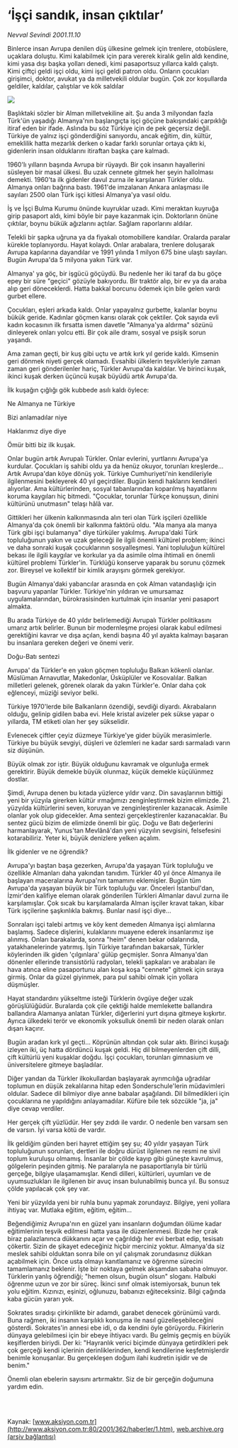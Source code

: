 # ‘İşçi sandık, insan çıktılar’

*Nevval Sevindi 2001.11.10*

<div>
 <p class="spot">
  Binlerce insan Avrupa denilen düş ülkesine gelmek için trenlere, otobüslere, uçaklara doluştu. Kimi kalabilmek için para vererek kiralık gelin aldı kendine, kimi yasa dışı başka yolları denedi, kimi pasaportsuz yıllarca kaldı çalıştı. Kimi çiftçi geldi işçi oldu, kimi işçi geldi patron oldu. Onların çocukları girişimci, doktor, avukat ya da milletvekili oldular bugün. Çok zor koşullarda geldiler, kaldılar, çalıştılar ve kök saldılar
 </p>
 <p class="metin">
 </p>
 <img border="0" src="/web/20020520074405im_/http://www.aksiyon.com.tr/2001/362/resimler/isci.jpg"/>
 <p class="metin">
  Başlıktaki sözler bir Alman milletvekiline ait. Şu anda 3 milyondan fazla Türk'ün yaşadığı Almanya'nın başlangıçta işçi göçüne bakışındaki çarpıklığı itiraf eden bir ifade. Aslında bu söz Türkiye için de pek geçersiz değil. Türkiye de yalnız işçi gönderdiğini sanıyordu, ancak eğitim, din, kültür, emeklilik hatta mezarlık derken o kadar farklı sorunlar ortaya çıktı ki, gidenlerin insan olduklarını itiraftan başka çare kalmadı.
 </p>
 <p class="metin">
  1960'lı yılların başında Avrupa bir rüyaydı. Bir çok insanın hayallerini süsleyen bir masal ülkesi. Bu uzak cennete gitmek her şeyin hallolması demekti. 1960'ta ilk gidenler davul zurna ile karşılanan Türkler oldu. Almanya onları bağrına bastı. 1961'de imzalanan Ankara anlaşması ile sayıları 2500 olan Türk işçi kitlesi Almanya'ya vasıl oldu.
 </p>
 <p class="metin">
  İş ve İşçi Bulma Kurumu önünde kuyruklar uzadı. Kimi meraktan kuyruğa girip pasaport aldı, kimi böyle bir paye kazanmak için. Doktorların önüne çıktılar, boynu bükük ağızlarını açtılar. Sağlam raporlarını aldılar.
 </p>
 <p class="metin">
  Telekli bir şapka uğruna ya da fiyakalı otomobillere kandılar. Oralarda paralar kürekle toplanıyordu. Hayat kolaydı. Onlar arabalara, trenlere doluşarak Avrupa kapılarına dayandılar ve 1991 yılında 1 milyon 675 bine ulaştı sayıları. Bugün Avrupa'da 5 milyona yakın Türk var.
 </p>
 <p class="metin">
  Almanya' ya göç, bir işgücü göçüydü. Bu nedenle her iki taraf da bu göçe epey bir süre "geçici" gözüyle bakıyordu. Bir traktör alıp, bir ev ya da araba alıp geri döneceklerdi. Hatta bakkal borcunu ödemek için bile gelen vardı gurbet ellere.
 </p>
 <p class="metin">
  Çocukları, eşleri arkada kaldı. Onlar yapayalnız gurbette, kalanlar boynu bükük geride. Kadınlar göçmen karısı olarak çok çektiler. Çok sayıda evli kadın kocasının ilk fırsatta ismen davetle "Almanya'ya aldırma" sözünü dinleyerek onları yolcu etti. Bir çok aile dramı, sosyal ve psişik sorun yaşandı.
 </p>
 <p class="metin">
  Ama zaman geçti, bir kuş gibi uçtu ve artık kırk yıl geride kaldı. Kimsenin geri dönmek niyeti gerçek olamadı. Evsahibi ülkelerin teşvikleriyle zaman zaman geri gönderilenler hariç, Türkler Avrupa'da kaldılar. Ve birinci kuşak, ikinci kuşak derken üçüncü kuşak büyüdü artık Avrupa'da.
 </p>
 <p class="metin">
  İlk kuşağın çığlığı gök kubbede asılı kaldı öylece:
 </p>
 <p class="metin">
  Ne Almanya ne Türkiye
 </p>
 <p class="metin">
  Bizi anlamadılar niye
 </p>
 <p class="metin">
  Haklarımız diye diye
 </p>
 <p class="metin">
  Ömür bitti biz ilk kuşak.
 </p>
 <p class="metin">
  Onlar bugün artık Avrupalı Türkler. Onlar evlerini, yurtlarını Avrupa'ya kurdular. Çocukları iş sahibi oldu ya da henüz okuyor, torunları kreşlerde... Artık Avrupa'dan köye dönüş yok. Türkiye Cumhuriyeti'nin kendileriyle ilgilenmesini bekleyerek 40 yıl geçirdiler. Bugün kendi haklarını kendileri alıyorlar. Ama kültürlerinden, sosyal tabanlarından koparılmış hayatlarını koruma kaygıları hiç bitmedi. "Çocuklar, torunlar Türkçe konuşsun, dinini kültürünü unutmasın" telaşı hâlâ var.
 </p>
 <p class="metin">
  Gittikleri her ülkenin kalkınmasında alın teri olan Türk işçileri özellikle Almanya'da çok önemli bir kalkınma faktörü oldu. "Ala manya ala manya Türk gibi işçi bulamanya" diye türküler yakılmış. Avrupa'daki Türk topluluğunun yakın ve uzak geleceği ile ilgili önemli kültürel problem; ikinci ve daha sonraki kuşak çocuklarının sosyalleşmesi. Yani topluluğun kültürel bekası ile ilgili kaygılar ve korkular ya da asimile olma ihtimali en önemli kültürel problemi Türkler'in. Türklüğü konserve yaparak bu sorunu çözmek zor. Bireysel ve kollektif bir kimlik arayışını görmek gerekiyor.
 </p>
 <p class="metin">
  Bugün Almanya'daki yabancılar arasında en çok Alman vatandaşlığı için başvuru yapanlar Türkler. Türkiye'nin yıldıran ve umursamaz uygulamalarından, bürokrasisinden kurtulmak için insanlar yeni pasaport almakta.
 </p>
 <p class="metin">
  Bu arada Türkiye de 40 yıldır belirlemediği Avrupalı Türkler politikasını umarız artık belirler. Bunun bir modernleşme projesi olarak kabul edilmesi gerektiğini kavrar ve dışa açılan, kendi başına 40 yıl ayakta kalmayı başaran bu insanlara gereken değeri ve önemi verir.
 </p>
 <p class="metin">
  Doğu-Batı sentezi
 </p>
 <p class="metin">
  Avrupa' da Türkler'e en yakın göçmen topluluğu Balkan kökenli olanlar. Müslüman Arnavutlar, Makedonlar, Üsküplüler ve Kosovalılar. Balkan milletleri gelenek, görenek olarak da yakın Türkler'e. Onlar daha çok eğlenceyi, müziği seviyor belki.
 </p>
 <p class="metin">
  Türkiye 1970'lerde bile Balkanların özendiği, sevdiği diyardı. Akrabaların olduğu, gelinip gidilen baba evi. Hele kristal avizeler pek sükse yapar o yıllarda, TM etiketi olan her şey sükselidir.
 </p>
 <p class="metin">
  Evlenecek çiftler çeyiz düzmeye Türkiye'ye gider büyük merasimlerle. Türkiye bu büyük sevgiyi, düşleri ve özlemleri ne kadar sardı sarmaladı varın siz düşünün.
 </p>
 <p class="metin">
  Büyük olmak zor iştir. Büyük olduğunu kavramak ve olgunluğa ermek gerektirir. Büyük demekle büyük olunmaz, küçük demekle küçülünmez dostlar.
 </p>
 <p class="metin">
  Şimdi, Avrupa denen bu kıtada yüzlerce yıldır varız. Din savaşlarının bittiği yeni bir yüzyıla girerken kültür ırmağımızı zenginleştirmek bizim elimizde. 21. yüzyılda kültürlerini seven, koruyan ve zenginleştirenler kazanacak. Asimile olanlar yok olup gidecekler. Ama sentezi gerçekleştirenler kazanacaklar. Bu sentez gücü bizim de elimizde önemli bir güç. Doğu ve Batı değerlerini harmanlayarak, Yunus'tan Mevlânâ'dan yeni yüzyılın sevgisini, felsefesini kotarabiliriz. Yeter ki, büyük denizlere yelken açalım.
 </p>
 <p class="metin">
  İlk gidenler ve ne öğrendik?
 </p>
 <p class="metin">
  Avrupa'yı baştan başa gezerken, Avrupa'da yaşayan Türk topluluğu ve özellikle Almanları daha yakından tanıdım. Türkler 40 yıl önce Almanya ile başlayan maceralarına Avrupa'nın tamamını eklemişler. Bugün tüm Avrupa'da yaşayan büyük bir Türk topluluğu var. Önceleri İstanbul'dan, İzmir'den kalifiye eleman olarak gönderilen Türkleri Almanlar davul zurna ile karşılamışlar. Çok sıcak bu karşılamalarda Alman işçiler kravat takan, kibar Türk işçilerine şaşkınlıkla bakmış. Bunlar nasıl işçi diye...
 </p>
 <p class="metin">
  Sonraları işçi talebi artmış ve köy kent demeden Almanya işçi alımlarına başlamış. Sadece dişlerini, kulaklarını muayene ederek insanlarımız işe alınmış. Onları barakalarda, sonra "heim" denen bekar odalarında, yatakhanelerinde yatırmış. İşin Türkiye tarafından bakarsak, Türkler köylerinden ilk giden 'çılgınlara' gülüp geçmişler. Sonra Almanya'dan dönenler ellerinde transistörlü radyoları, telekli şapkaları ve arabaları ile hava atınca eline pasaportunu alan koşa koşa "cennete" gitmek için sıraya girmiş. Onlar da güzel giyinmek, para pul sahibi olmak için yollara düşmüşler.
 </p>
 <p class="metin">
  Hayat standardını yükseltme isteği Türklerin övgüye değer uzak görüşlülüğüdür. Buralarda çok çile çektiği halde memlekette ballandıra ballandıra Alamanya anlatan Türkler, diğerlerini yurt dışına gitmeye kışkırtır. Ayrıca ülkedeki terör ve ekonomik yoksulluk önemli bir neden olarak onları dışarı kaçırır.
 </p>
 <p class="metin">
  Bugün aradan kırk yıl geçti... Köprünün altından çok sular aktı. Birinci kuşağı izleyen iki, üç hatta dördüncü kuşak geldi. Hiç dil bilmeyenlerden çift dilli, çift kültürlü yeni kuşaklar doğdu. İşçi çocukları, torunları gimnasium ve üniversitelere gitmeye başladılar.
 </p>
 <p class="metin">
  Diğer yandan da Türkler ilkokullardan başlayarak ayrımcılığa uğradılar toplumun en düşük zekalılarına hitap eden Sonderschule'lerin müdavimleri oldular. Sadece dil bilmiyor diye anne babalar aşağılandı. Dil bilmedikleri için çocuklarına ne yapıldığını anlayamadılar. Küfüre bile tek sözcükle "ja, ja" diye cevap verdiler.
 </p>
 <p class="metin">
  Her gerçek çift yüzlüdür. Her şey zıddı ile vardır. O nedenle ben varsam sen de varsın. İyi varsa kötü de vardır.
 </p>
 <p class="metin">
  İlk geldiğim günden beri hayret ettiğim şey şu; 40 yıldır yaşayan Türk topluluğunun sorunları, dertleri ile doğru dürüst ilgilenen ne resmi ne sivil toplum kuruluşu olmamış. İnsanlar bir çölde kayıp gibi güneşte kavrulmuş, gölgelerin peşinden gitmiş. Ne paralarıyla ne pasaportlarıyla bir türlü gerçeğe, bilgiye ulaşamamışlar. Kendi dilleri, kültürleri, uyumları ve de uyumsuzlukları ile ilgilenen bir avuç insan bulunabilmiş bunca yıl. Bu sonsuz çölde yapılacak çok şey var.
 </p>
 <p class="metin">
  Yeni bir yüzyılda yeni bir ruhla bunu yapmak zorundayız. Bilgiye, yeni yollara ihtiyaç var. Mutlaka eğitim, eğitim, eğitim...
 </p>
 <p class="metin">
  Beğendiğimiz Avrupa'nın en güzel yanı insanların doğumdan ölüme kadar eğitimlerinin teşvik edilmesi hatta yasa ile düzenlenmesi. Bizde her çırak biraz palazlanınca dükkanını açar ve çağrıldığı her evi berbat edip, tesisatı çökertir. Sizin de şikayet edeceğiniz hiçbir merciniz yoktur. Almanya'da siz meslek sahibi olduktan sonra bile on yıl çalışmak zorundasınız dükkan açabilmek için. Önce usta olmayı kanıtlamanız ve öğrenme sürecini tamamlamanız beklenir. İşte bir noktaya gelmek akşamdan sabaha olmuyor. Türklerin yanlış öğrendiği; "hemen olsun, bugün olsun" sloganı. Halbuki öğrenme uzun ve zor bir süreç. İkinci sınıf olmak istemiyorsak, bunun tek yolu eğitim. Kızınızı, eşinizi, oğlunuzu, babanızı eğiteceksiniz. Bilgi çağında kaba gücün yararı yok.
 </p>
 <p class="metin">
  Sokrates sıradışı çirkinlikte bir adamdı, garabet denecek görünümü vardı. Buna rağmen, iki insanın karşılıklı konuşma ile nasıl güzelleşebileceğini gösterdi. Sokrates'in annesi ebe idi, o da kendini öyle görüyordu. Fikirlerin dünyaya gelebilmesi için bir ebeye ihtiyacı vardı. Bu gelmiş geçmiş en büyük keşiflerden biriydi. Der ki: "Hayranlık verici biçimde dünyaya getirdikleri pek çok gerçeği kendi içlerinin derinliklerinden, kendi kendilerine keşfetmişlerdir benimle konuşanlar. Bu gerçekleşen doğum ilahi kudretin işidir ve de benim."
 </p>
 <p class="metin">
  Önemli olan ebelerin sayısını artırmaktır. Siz de bir gerçeğin doğumuna yardım edin.
 </p>
 <p class="metin">
 </p>
 <br/>
 <br/>
</div>

Kaynak: [www.aksiyon.com.tr](http://www.aksiyon.com.tr:80/2001/362/haberler/1.htm), [web.archive.org (arşiv bağlantısı)](http://web.archive.org/web/20020520074405/http://www.aksiyon.com.tr:80/2001/362/haberler/1.htm)
